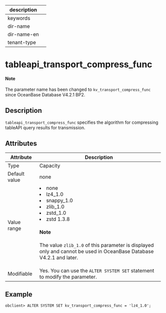 | description ||
|---|---|
| keywords ||
| dir-name ||
| dir-name-en ||
| tenant-type ||

# tableapi_transport_compress_func

<main id="notice" type='explain'>
<h4>Note</h4>
<p>The parameter name has been changed to <code>kv_transport_compress_func</code> since OceanBase Database V4.2.1 BP2. </p>
</main>

## Description

`tableapi_transport_compress_func` specifies the algorithm for compressing tableAPI query results for transmission.

## Attributes

| **Attribute** | **Description** |
|------------------|--------------|
| Type | Capacity |
| Default value | none |
| Value range | <li> none   <li> lz4_1.0   <li> snappy_1.0   <li> zlib_1.0   <li> zstd_1.0   <li> zstd 1.3.8  <main id="notice" type='explain'><h4>Note</h4><p>The value `zlib_1.0` of this parameter is displayed only and cannot be used in OceanBase Database V4.2.1 and later. </p></main> |
| Modifiable | Yes. You can use the `ALTER SYSTEM SET` statement to modify the parameter.  |

## Example

```shell
obclient> ALTER SYSTEM SET kv_transport_compress_func = 'lz4_1.0';
```